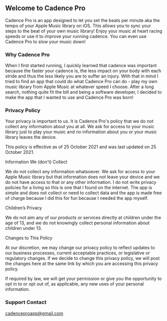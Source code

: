 ## Welcome to Cadence Pro

Cadence Pro is an app designed to let you set the beats per minute aka the tempo of your Apple Music library on iOS. This allows you to sync your steps to the beat of your own music library! Enjoy your music at heart racing speeds or use it to improve your running cadence. You can even use Cadence Pro to slow your music down!

### Why Cadence Pro

When I first started running, I quickly learned that cadence was important because the faster your cadence is, the less impact on your body with each stride and thus the less likely you are to suffer an injury. With that in mind I tried to find an app that could do what Cadence Pro can do - play my own music library from Apple Music at whatever speed I choose. After a long search, nothing quite fit the bill and being a software developer, I decided to make the app that I wanted to use and Cadence Pro was born!

### Privacy Policy

Your privacy is important to us. It is Cadence Pro's policy that we do not collect any information about you at all. We ask for access to your music library just to play your music and no information about you or your music library leaves the device.

This policy is effective as of 25 October 2021 and was last updated on 25 October 2021.

Information We (don't) Collect

We do not collect any information whatsoever. We ask for access to your Apple Music library but that information does not leave your device and we do not have access to that or any other information. I do not write privacy policies for a living so this is one that I found on the internet. The app is simple and does not collect or need to collect data and the app is made free of charge because I did this for fun because I needed the app myself. 

Children’s Privacy

We do not aim any of our products or services directly at children under the age of 13, and we do not knowingly collect personal information about children under 13.

Changes to This Policy

At our discretion, we may change our privacy policy to reflect updates to our business processes, current acceptable practices, or legislative or regulatory changes. If we decide to change this privacy policy, we will post the changes here at the same link by which you are accessing this privacy policy.

If required by law, we will get your permission or give you the opportunity to opt in to or opt out of, as applicable, any new uses of your personal information.


### Support Contact
cadenceproapp@gmail.com
